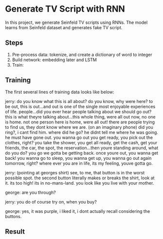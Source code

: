 # Generate TV Script with RNN
In this project, we generate Seinfeld TV scripts using RNNs. The model learns from Seinfeld dataset and generates fake TV script.

## Steps
1. Pre-process data: tokenize, and create a dictionary of word to integer
2. Build network: embedding later and LSTM
3. Train: 

## Training

The first several lines of training data looks like below:

jerry: do you know what this is all about? do you know, why were here? to be out, this is out...and out is one of the single most enjoyable experiences of life. people...did you ever hear people talking about we should go out? this is what theyre talking about...this whole thing, were all out now, no one is home. not one person here is home, were all out! there are people trying to find us, they dont know where we are. (on an imaginary phone) did you ring?, i cant find him. where did he go? he didnt tell me where he was going. he must have gone out. you wanna go out you get ready, you pick out the clothes, right? you take the shower, you get all ready, get the cash, get your friends, the car, the spot, the reservation...then youre standing around, what do you do? you go we gotta be getting back. once youre out, you wanna get back! you wanna go to sleep, you wanna get up, you wanna go out again tomorrow, right? where ever you are in life, its my feeling, youve gotta go. 

jerry: (pointing at georges shirt) see, to me, that button is in the worst possible spot. the second button literally makes or breaks the shirt, look at it. its too high! its in no-mans-land. you look like you live with your mother. 

george: are you through? 

jerry: you do of course try on, when you buy? 

george: yes, it was purple, i liked it, i dont actually recall considering the buttons. 

## Result
